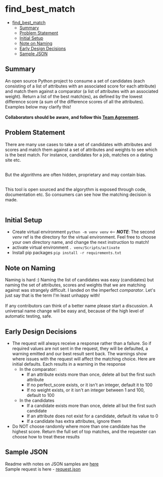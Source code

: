 # find_best_match
<!-- TOC -->
* [find_best_match](#find_best_match)
  * [Summary](#summary)
  * [Problem Statement](#problem-statement)
  * [Initial Setup](#initial-setup)
  * [Note on Naming](#note-on-naming)
  * [Early Design Decisions](#early-design-decisions)
  * [Sample JSON](#sample-json)
<!-- TOC -->

## Summary
An open source Python project to consume a set of candidates (each consisting of a list of attributes with an associated
score for each attribute) and match them against a comparator (a list of attributes with an associated weight).
Return a list of the best match(es), as defined by the lowest difference score (a sum of the difference scores of all
the attributes). Examples below may clarify this!<br><br>
**Collaborators should be aware, and follow this [Team Agreement](_TeamAgreement.md).**

## Problem Statement
There are many use cases to take a set of candidates with attributes and scores and match them against a set of
attributes and weights to see which is the best match.
For instance, candidates for a job, matches on a dating site etc. <br><br>

But the algorithms are often hidden, proprietary and may contain bias. <br><br>

This tool is open sourced and the algorythm is exposed through code, documentation etc. So consumers can see how the
matching decision is made. <br><br>

## Initial Setup
- Create virtual environment ```python -m venv venv``` <-- **_NOTE_**: The second _venv_ ref is the directory for the 
virtual environment. Feel free to choose your own directory name, and change the next instruction to match!
- activate virtual environment ```. venv/Scripts/activate```
- Install pip packages ```pip install -r requirements.txt```

## Note on Naming
Naming is hard :) Naming the list of candidates was easy (candidates) but naming the set of attributes, scores and
weights that we are matching against was strangely difficult. I landed on the imperfect *comparator*. Let's just say
that is the term I'm least unhappy with! <br><br>
If any contributors can think of a better name please start a discussion. A universal name change will be easy and,
because of the high level of automatic testing, safe.

## Early Design Decisions
- The request will always receive a response rather than a failure. So if required values
  are not sent in the request, they will be defaulted, a warning emitted and our best result sent back. The warnings show
  where issues with the request will affect the matching choice. Here are initial defaults. Each results in a warning
  in the response
    - In the comparator:
        - If an attribute exists more than once, delete all but the first such attribute
        - If no perfect_score exists, or it isn't an integer, default it to 100
        - If no weight exists, or it isn't an integer between 1 and 100, default to 100
    - In the candidates
        - If a candidate exists more than once, delete all but the first such candidate
        - If an attribute does not exist for a candidate, default its value to 0
        - If a candidate has extra attributes, ignore them
- Do NOT  choose randomly where more than one candidate has the highest score. Return the full set of top matches,
  and the requester can choose how to treat these results

## Sample JSON
Readme with notes on JSON samples are [here](sample_json/sample_json_readme.md) <br>
Sample request is here - [request.json](sample_json/request.json)